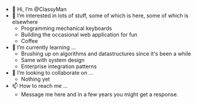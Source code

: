 - 👋 Hi, I’m @ClassyMan
- 👀 I’m interested in lots of stuff, some of which is here, some of which is elsewhere
  - Programming mechanical keyboards
  - Building the occasional web application for fun
  - Coffee
- 🌱 I’m currently learning ...
  - Brushing up on algorithms and datastructures since it's been a while
  - Same with system design
  - Enterprise integration patterns
- 💞️ I’m looking to collaborate on ...
  - Nothing yet
- 📫 How to reach me ...
  - Message me here and in a few years you might get a response. 
